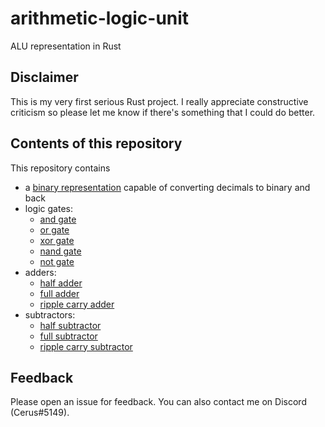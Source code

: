 # arithmetic-logic-unit
ALU representation in Rust

## Disclaimer
This is my very first serious Rust project. I really appreciate constructive criticism so please let me know if there's something that I could do better.

## Contents of this repository
This repository contains
- a [binary representation](src/model/binary_representation.rs) capable of converting decimals to binary and back
- logic gates:
    - [and gate](src/model/gates/and_gate.rs)
    - [or gate](src/model/gates/or_gate.rs)
    - [xor gate](src/model/gates/xor_gate.rs)
    - [nand gate](src/model/gates/nand_gate.rs)
    - [not gate](src/model/gates/not_gate.rs)
- adders:
    - [half adder](src/model/adder/half_adder.rs)
    - [full adder](src/model/adder/full_adder.rs)
    - [ripple carry adder](src/model/adder/ripple_carry_adder.rs)
- subtractors:
    - [half subtractor](src/model/subtractor/half_subtractor.rs)
    - [full subtractor](src/model/subtractor/full_subtractor.rs)
    - [ripple carry subtractor](src/model/subtractor/ripple_carry_subtractor.rs)

## Feedback
Please open an issue for feedback. You can also contact me on Discord (Cerus#5149).